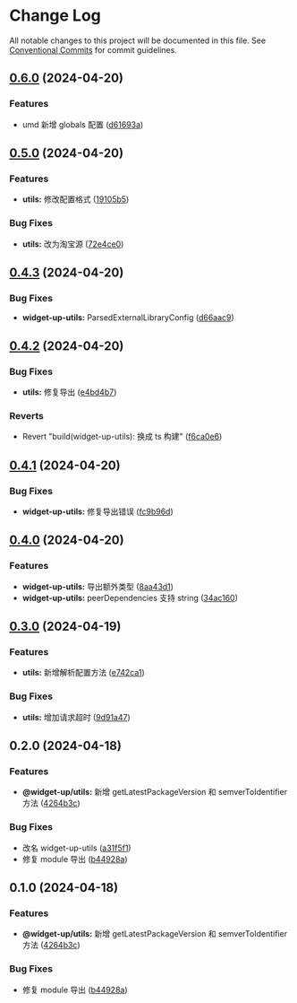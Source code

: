 # Change Log

All notable changes to this project will be documented in this file.
See [Conventional Commits](https://conventionalcommits.org) for commit guidelines.

## [0.6.0](https://github.com/tolerance-go/widget-up/compare/widget-up-utils@0.5.0...widget-up-utils@0.6.0) (2024-04-20)


### Features

* umd 新增 globals 配置 ([d61693a](https://github.com/tolerance-go/widget-up/commit/d61693a63777131d016df1d134d9c1f076eb62d2))



## [0.5.0](https://github.com/tolerance-go/widget-up/compare/widget-up-utils@0.4.3...widget-up-utils@0.5.0) (2024-04-20)


### Features

* **utils:** 修改配置格式 ([19105b5](https://github.com/tolerance-go/widget-up/commit/19105b5ccf483031f73df98e9f3de8808d53cca7))


### Bug Fixes

* **utils:** 改为淘宝源 ([72e4ce0](https://github.com/tolerance-go/widget-up/commit/72e4ce0effb94dd182417cd51c372b3e7476a521))



## [0.4.3](https://github.com/tolerance-go/widget-up/compare/widget-up-utils@0.4.2...widget-up-utils@0.4.3) (2024-04-20)


### Bug Fixes

* **widget-up-utils:** ParsedExternalLibraryConfig ([d66aac9](https://github.com/tolerance-go/widget-up/commit/d66aac9aae0cee52bb5805affd06765006a23c6c))



## [0.4.2](https://github.com/tolerance-go/widget-up/compare/widget-up-utils@0.4.1...widget-up-utils@0.4.2) (2024-04-20)


### Bug Fixes

* **utils:** 修复导出 ([e4bd4b7](https://github.com/tolerance-go/widget-up/commit/e4bd4b77bdce529dcea8a377626dca23a788079d))


### Reverts

* Revert "build(widget-up-utils): 换成 ts 构建" ([f6ca0e6](https://github.com/tolerance-go/widget-up/commit/f6ca0e64fbfd42e904e7b3797c793699d68e3ce6))




## [0.4.1](https://github.com/tolerance-go/widget-up/compare/widget-up-utils@0.4.0...widget-up-utils@0.4.1) (2024-04-20)


### Bug Fixes

* **widget-up-utils:** 修复导出错误 ([fc9b96d](https://github.com/tolerance-go/widget-up/commit/fc9b96da972b63786883682f39abd89dc2c0bb33))



## [0.4.0](https://github.com/tolerance-go/widget-up/compare/widget-up-utils@0.3.0...widget-up-utils@0.4.0) (2024-04-20)


### Features

* **widget-up-utils:** 导出额外类型 ([8aa43d1](https://github.com/tolerance-go/widget-up/commit/8aa43d1ed6edc658dc8a3c36d5a3b8ada88c5089))
* **widget-up-utils:** peerDependencies 支持 string ([34ac160](https://github.com/tolerance-go/widget-up/commit/34ac160f2f5a329d7558c3ca00f30852604de36b))



## [0.3.0](https://github.com/tolerance-go/widget-up/compare/widget-up-utils@0.2.0...widget-up-utils@0.3.0) (2024-04-19)


### Features

* **utils:** 新增解析配置方法 ([e742ca1](https://github.com/tolerance-go/widget-up/commit/e742ca193291bbeb0b8063fa5ae4f0425d118571))


### Bug Fixes

* **utils:** 增加请求超时 ([9d91a47](https://github.com/tolerance-go/widget-up/commit/9d91a47c6cadf90d42bb40c8f6d3395bf7303cba))



## 0.2.0 (2024-04-18)


### Features

* **@widget-up/utils:** 新增 getLatestPackageVersion 和 semverToIdentifier 方法 ([4264b3c](https://github.com/tolerance-go/widget-up/commit/4264b3cbdff5dd4cca7ec87b3132714052da1477))


### Bug Fixes

* 改名 widget-up-utils ([a31f5f1](https://github.com/tolerance-go/widget-up/commit/a31f5f13b9dc60be003bd1555ab355e2a0501fad))
* 修复 module 导出 ([b44928a](https://github.com/tolerance-go/widget-up/commit/b44928a28b3f625b82f837b27be692ce06e731ab))



## 0.1.0 (2024-04-18)


### Features

* **@widget-up/utils:** 新增 getLatestPackageVersion 和 semverToIdentifier 方法 ([4264b3c](https://github.com/tolerance-go/widget-up/commit/4264b3cbdff5dd4cca7ec87b3132714052da1477))


### Bug Fixes

* 修复 module 导出 ([b44928a](https://github.com/tolerance-go/widget-up/commit/b44928a28b3f625b82f837b27be692ce06e731ab))
